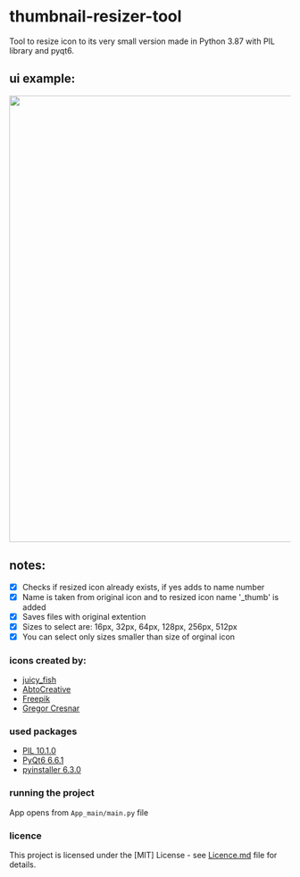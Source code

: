 # thumbnail-resizer-tool
Tool to resize icon to its very small version made in Python 3.87 with PIL library and pyqt6.

## ui example:
<p align="middle">
  <img src="" width="800"/>
</p>

## notes:
- [x] Checks if resized icon already exists, if yes adds to name number
- [x] Name is taken from original icon and to resized icon name '_thumb' is added
- [x] Saves files with original extention
- [x] Sizes to select are: 16px, 32px, 64px, 128px, 256px, 512px
- [x] You can select only sizes smaller than size of orginal icon

### icons created by:
- [juicy_fish](https://www.flaticon.com/authors/juicy-fish)
- [AbtoCreative](https://www.flaticon.com/authors/abtocreative)
- [Freepik](https://www.flaticon.com/authors/freepik)
- [Gregor Cresnar](https://www.flaticon.com/authors/gregor-cresnar)


### used packages
- [PIL 10.1.0](https://python-pillow.org/)
- [PyQt6 6.6.1](https://www.riverbankcomputing.com/software/pyqt/)
- [pyinstaller 6.3.0](https://www.pyinstaller.org/)


### running the project
App opens from `App_main/main.py` file


### licence
This project is licensed under the [MIT] License - see [Licence.md](LICENSE) file for details.